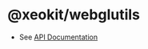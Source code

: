 # @xeokit/webglutils

* See [API Documentation](https://xeokit.github.io/sdk/docs/modules/_xeokit_webglutils.html)

